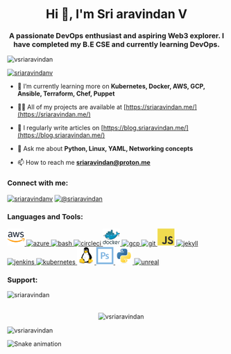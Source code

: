 <h1 align="center">Hi 👋, I'm Sri aravindan V</h1>
<h3 align="center">A passionate DevOps enthusiast and aspiring Web3 explorer. I have completed my B.E CSE and currently learning DevOps.</h3>

<p align="left"> <img src="https://komarev.com/ghpvc/?username=vsriaravindan&label=Profile%20views&color=0e75b6&style=flat" alt="vsriaravindan" /> </p>

<p align="left"> <a href="https://twitter.com/sriaravindanv" target="blank"><img src="https://img.shields.io/twitter/follow/sriaravindanv?logo=twitter&style=for-the-badge" alt="sriaravindanv" /></a> </p>

- 🌱 I’m currently learning more on **Kubernetes, Docker, AWS, GCP, Ansible, Terraform, Chef, Puppet**

- 👨‍💻 All of my projects are available at [https://sriaravindan.me/](https://sriaravindan.me/)

- 📝 I regularly write articles on [https://blog.sriaravindan.me/](https://blog.sriaravindan.me/)

- 💬 Ask me about **Python, Linux, YAML, Networking concepts**

- 📫 How to reach me **sriaravindan@proton.me**

<h3 align="left">Connect with me:</h3>
<p align="left">
<a href="https://twitter.com/sriaravindanv" target="blank"><img align="center" src="https://raw.githubusercontent.com/rahuldkjain/github-profile-readme-generator/master/src/images/icons/Social/twitter.svg" alt="sriaravindanv" height="30" width="40" /></a>
<a href="https://hashnode.com/@sriaravindan" target="blank"><img align="center" src="https://raw.githubusercontent.com/rahuldkjain/github-profile-readme-generator/master/src/images/icons/Social/hashnode.svg" alt="@sriaravindan" height="30" width="40" /></a>
</p>

<h3 align="left">Languages and Tools:</h3>
<p align="left"> <a href="https://aws.amazon.com" target="_blank" rel="noreferrer"> <img src="https://raw.githubusercontent.com/devicons/devicon/master/icons/amazonwebservices/amazonwebservices-original-wordmark.svg" alt="aws" width="40" height="40"/> </a> <a href="https://azure.microsoft.com/en-in/" target="_blank" rel="noreferrer"> <img src="https://www.vectorlogo.zone/logos/microsoft_azure/microsoft_azure-icon.svg" alt="azure" width="40" height="40"/> </a> <a href="https://www.gnu.org/software/bash/" target="_blank" rel="noreferrer"> <img src="https://www.vectorlogo.zone/logos/gnu_bash/gnu_bash-icon.svg" alt="bash" width="40" height="40"/> </a> <a href="https://circleci.com" target="_blank" rel="noreferrer"> <img src="https://www.vectorlogo.zone/logos/circleci/circleci-icon.svg" alt="circleci" width="40" height="40"/> </a> <a href="https://www.docker.com/" target="_blank" rel="noreferrer"> <img src="https://raw.githubusercontent.com/devicons/devicon/master/icons/docker/docker-original-wordmark.svg" alt="docker" width="40" height="40"/> </a> <a href="https://cloud.google.com" target="_blank" rel="noreferrer"> <img src="https://www.vectorlogo.zone/logos/google_cloud/google_cloud-icon.svg" alt="gcp" width="40" height="40"/> </a> <a href="https://git-scm.com/" target="_blank" rel="noreferrer"> <img src="https://www.vectorlogo.zone/logos/git-scm/git-scm-icon.svg" alt="git" width="40" height="40"/> </a> <a href="https://developer.mozilla.org/en-US/docs/Web/JavaScript" target="_blank" rel="noreferrer"> <img src="https://raw.githubusercontent.com/devicons/devicon/master/icons/javascript/javascript-original.svg" alt="javascript" width="40" height="40"/> </a> <a href="https://jekyllrb.com/" target="_blank" rel="noreferrer"> <img src="https://www.vectorlogo.zone/logos/jekyllrb/jekyllrb-icon.svg" alt="jekyll" width="40" height="40"/> </a> <a href="https://www.jenkins.io" target="_blank" rel="noreferrer"> <img src="https://www.vectorlogo.zone/logos/jenkins/jenkins-icon.svg" alt="jenkins" width="40" height="40"/> </a> <a href="https://kubernetes.io" target="_blank" rel="noreferrer"> <img src="https://www.vectorlogo.zone/logos/kubernetes/kubernetes-icon.svg" alt="kubernetes" width="40" height="40"/> </a> <a href="https://www.linux.org/" target="_blank" rel="noreferrer"> <img src="https://raw.githubusercontent.com/devicons/devicon/master/icons/linux/linux-original.svg" alt="linux" width="40" height="40"/> </a> <a href="https://www.photoshop.com/en" target="_blank" rel="noreferrer"> <img src="https://raw.githubusercontent.com/devicons/devicon/master/icons/photoshop/photoshop-line.svg" alt="photoshop" width="40" height="40"/> </a> <a href="https://www.python.org" target="_blank" rel="noreferrer"> <img src="https://raw.githubusercontent.com/devicons/devicon/master/icons/python/python-original.svg" alt="python" width="40" height="40"/> </a> <a href="https://unrealengine.com/" target="_blank" rel="noreferrer"> <img src="https://raw.githubusercontent.com/kenangundogan/fontisto/036b7eca71aab1bef8e6a0518f7329f13ed62f6b/icons/svg/brand/unreal-engine.svg" alt="unreal" width="40" height="40"/> </a> </p>

<h3 align="left">Support:</h3>
<p><a href="https://www.buymeacoffee.com/sriaravindan"> <img align="left" src="https://cdn.buymeacoffee.com/buttons/v2/default-yellow.png" height="50" width="210" alt="sriaravindan" /></a></p><br><br>

<p><img align="center" src="https://github-readme-stats.vercel.app/api/top-langs?username=vsriaravindan&show_icons=true&locale=en&layout=compact" alt="vsriaravindan" /></p>

<p><img align="center" src="https://github-readme-streak-stats.herokuapp.com/?user=vsriaravindan&" alt="vsriaravindan" /></p>

![Snake animation](https://github.com/vsriaravindan/vsriaravindan/blob/output/github-contribution-grid-snake.svg)

